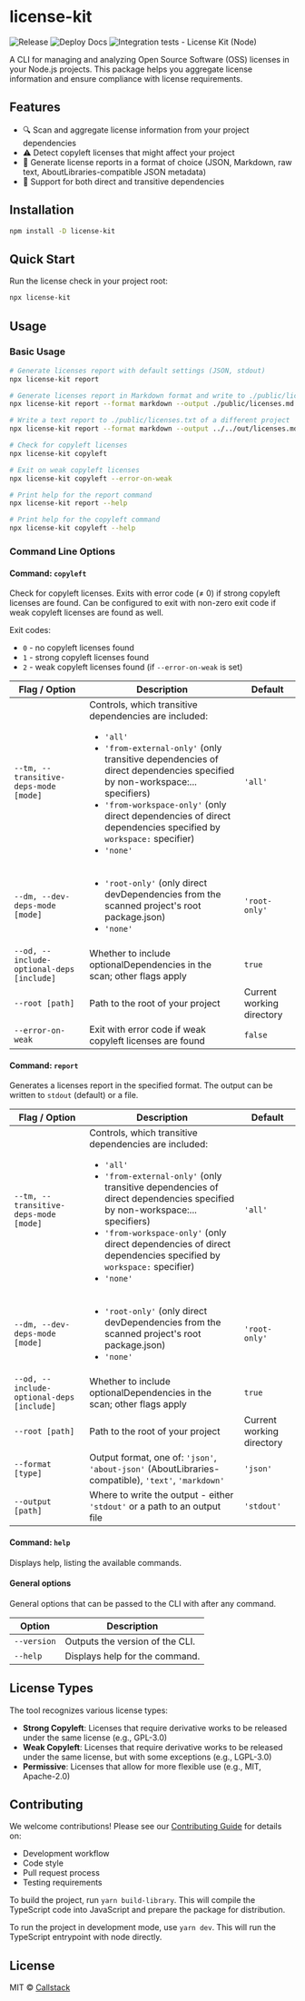 # license-kit

![Release](https://github.com/callstackincubator/react-native-legal/actions/workflows/release.yml/badge.svg)
![Deploy Docs](https://github.com/callstackincubator/react-native-legal/actions/workflows/deploy-docs.yml/badge.svg)
![Integration tests - License Kit (Node)](https://github.com/callstackincubator/react-native-legal/actions/workflows/test-integration-node.yml/badge.svg)

A CLI for managing and analyzing Open Source Software (OSS) licenses in your Node.js projects. This package helps you aggregate license information and ensure compliance with license requirements.

## Features

- 🔍 Scan and aggregate license information from your project dependencies
- ⚠️ Detect copyleft licenses that might affect your project
- 📝 Generate license reports in a format of choice (JSON, Markdown, raw text, AboutLibraries-compatible JSON metadata)
- 🔄 Support for both direct and transitive dependencies

## Installation

```bash
npm install -D license-kit
```

## Quick Start

Run the license check in your project root:

```bash
npx license-kit
```

## Usage

### Basic Usage

```bash
# Generate licenses report with default settings (JSON, stdout)
npx license-kit report

# Generate licenses report in Markdown format and write to ./public/licenses.md
npx license-kit report --format markdown --output ./public/licenses.md

# Write a text report to ./public/licenses.txt of a different project
npx license-kit report --format markdown --output ../../out/licenses.md --root ../../another-project

# Check for copyleft licenses
npx license-kit copyleft

# Exit on weak copyleft licenses
npx license-kit copyleft --error-on-weak

# Print help for the report command
npx license-kit report --help

# Print help for the copyleft command
npx license-kit copyleft --help
```

### Command Line Options

#### Command: `copyleft`

Check for copyleft licenses. Exits with error code (≠ 0) if strong copyleft licenses are found. Can be configured to exit with non-zero exit code if weak copyleft licenses are found as well.

Exit codes:

- `0` - no copyleft licenses found
- `1` - strong copyleft licenses found
- `2` - weak copyleft licenses found (if `--error-on-weak` is set)

| Flag / Option                             | Description                                                                                                                                                                                                                                                                                                                                              | Default                   |
| ----------------------------------------- | -------------------------------------------------------------------------------------------------------------------------------------------------------------------------------------------------------------------------------------------------------------------------------------------------------------------------------------------------------- | ------------------------- |
| `--tm, --transitive-deps-mode [mode]`     | Controls, which transitive dependencies are included: <ul><li>`'all'`</li> <li>`'from-external-only'` (only transitive dependencies of direct dependencies specified by non-workspace:... specifiers)</li> <li>`'from-workspace-only'` (only direct dependencies of direct dependencies specified by `workspace:` specifier)</li> <li>`'none'`</li></ul> | `'all'`                   |
| `--dm, --dev-deps-mode [mode]`            | <ul><li>`'root-only'` (only direct devDependencies from the scanned project's root package.json)</li> <li>`'none'`</li></ul>                                                                                                                                                                                                                             | `'root-only'`             |
| `--od, --include-optional-deps [include]` | Whether to include optionalDependencies in the scan; other flags apply                                                                                                                                                                                                                                                                                   | `true`                    |
| `--root [path]`                           | Path to the root of your project                                                                                                                                                                                                                                                                                                                         | Current working directory |
| `--error-on-weak`                         | Exit with error code if weak copyleft licenses are found                                                                                                                                                                                                                                                                                                 | `false`                   |

#### Command: `report`

Generates a licenses report in the specified format. The output can be written to `stdout` (default) or a file.

| Flag / Option                             | Description                                                                                                                                                                                                                                                                                                                                              | Default                   |
| ----------------------------------------- | -------------------------------------------------------------------------------------------------------------------------------------------------------------------------------------------------------------------------------------------------------------------------------------------------------------------------------------------------------- | ------------------------- |
| `--tm, --transitive-deps-mode [mode]`     | Controls, which transitive dependencies are included: <ul><li>`'all'`</li> <li>`'from-external-only'` (only transitive dependencies of direct dependencies specified by non-workspace:... specifiers)</li> <li>`'from-workspace-only'` (only direct dependencies of direct dependencies specified by `workspace:` specifier)</li> <li>`'none'`</li></ul> | `'all'`                   |
| `--dm, --dev-deps-mode [mode]`            | <ul><li>`'root-only'` (only direct devDependencies from the scanned project's root package.json)</li> <li>`'none'`</li></ul>                                                                                                                                                                                                                             | `'root-only'`             |
| `--od, --include-optional-deps [include]` | Whether to include optionalDependencies in the scan; other flags apply                                                                                                                                                                                                                                                                                   | `true`                    |
| `--root [path]`                           | Path to the root of your project                                                                                                                                                                                                                                                                                                                         | Current working directory |
| `--format [type]`                         | Output format, one of: `'json'`, `'about-json'` (AboutLibraries-compatible), `'text'`, `'markdown'`                                                                                                                                                                                                                                                      | `'json'`                  |
| `--output [path]`                         | Where to write the output - either `'stdout'` or a path to an output file                                                                                                                                                                                                                                                                                | `'stdout'`                |

#### Command: `help`

Displays help, listing the available commands.

#### General options

General options that can be passed to the CLI with after any command.

| Option      | Description                     |
| ----------- | ------------------------------- |
| `--version` | Outputs the version of the CLI. |
| `--help`    | Displays help for the command.  |

## License Types

The tool recognizes various license types:

- **Strong Copyleft**: Licenses that require derivative works to be released under the same license (e.g., GPL-3.0)
- **Weak Copyleft**: Licenses that require derivative works to be released under the same license, but with some exceptions (e.g., LGPL-3.0)
- **Permissive**: Licenses that allow for more flexible use (e.g., MIT, Apache-2.0)

## Contributing

We welcome contributions! Please see our [Contributing Guide](CONTRIBUTING.md) for details on:

- Development workflow
- Code style
- Pull request process
- Testing requirements

To build the project, run `yarn build-library`. This will compile the TypeScript code into JavaScript and prepare the package for distribution.

To run the project in development mode, use `yarn dev`. This will run the TypeScript entrypoint with node directly.

## License

MIT © [Callstack](https://callstack.com)
